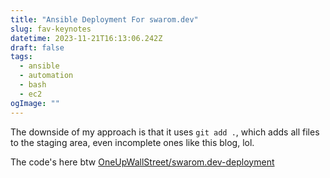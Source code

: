 ```yaml
---
title: "Ansible Deployment For swarom.dev"
slug: fav-keynotes
datetime: 2023-11-21T16:13:06.242Z
draft: false
tags:
  - ansible
  - automation
  - bash
  - ec2
ogImage: ""
---
```


The downside of my approach is that it uses `git add .`, which adds all files to the staging area, even incomplete ones like this blog, lol.

The code's here btw [OneUpWallStreet/swarom.dev-deployment](https://github.com/OneUpWallStreet/swarom.dev-deployment)